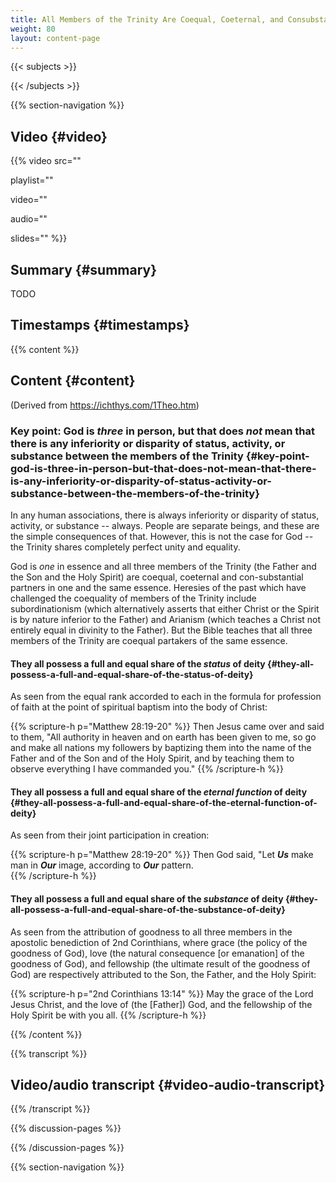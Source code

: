 ```yaml
---
title: All Members of the Trinity Are Coequal, Coeternal, and Consubstantial
weight: 80
layout: content-page
---
```


{{< subjects >}}

{{< /subjects >}}

{{% section-navigation %}}

## Video {#video}

{{% video
src=""

playlist=""

video=""

audio=""

slides=""
%}}

## Summary {#summary}

TODO

## Timestamps {#timestamps}



{{% content %}}

## Content {#content}

(Derived from https://ichthys.com/1Theo.htm)

<!-- --- -->

### Key point: God is *three* in person, but that does *not* mean that there is any inferiority or disparity of status, activity, or substance between the members of the Trinity {#key-point-god-is-three-in-person-but-that-does-not-mean-that-there-is-any-inferiority-or-disparity-of-status-activity-or-substance-between-the-members-of-the-trinity}

In any human associations, there is always inferiority or disparity of status, activity, or substance -- always. People are separate beings, and these are the simple consequences of that. However, this is not the case for God -- the Trinity shares completely perfect unity and equality.

God is *one* in essence and all three members of the Trinity (the Father and the Son and the Holy Spirit) are coequal, coeternal and con-substantial partners in one and the same essence. Heresies of the past which have challenged the coequality of members of the Trinity include subordinationism (which alternatively asserts that either Christ or the Spirit is by nature inferior to the Father) and Arianism (which teaches a Christ not entirely equal in divinity to the Father). But the Bible teaches that all three members of the Trinity are coequal partakers of the same essence.

<!-- --- -->

#### They all possess a full and equal share of the *status* of deity {#they-all-possess-a-full-and-equal-share-of-the-status-of-deity}

As seen from the equal rank accorded to each in the formula for profession of faith at the point of spiritual baptism into the body of Christ:

{{% scripture-h p="Matthew 28:19-20" %}}
Then Jesus came over and said to them, "All authority in heaven and on earth has been given to me, so go and make all nations my followers by baptizing them into the name of the Father and of the Son and of the Holy Spirit, and by teaching them to observe everything I have commanded you."
{{% /scripture-h %}}

<!-- --- -->

#### They all possess a full and equal share of the *eternal function* of deity {#they-all-possess-a-full-and-equal-share-of-the-eternal-function-of-deity}

As seen from their joint participation in creation:

{{% scripture-h p="Matthew 28:19-20" %}}
Then God said, "Let ***Us*** make man in ***Our*** image, according to ***Our*** pattern.  
{{% /scripture-h %}}

<!-- --- -->

#### They all possess a full and equal share of the *substance* of deity {#they-all-possess-a-full-and-equal-share-of-the-substance-of-deity}

As seen from the attribution of goodness to all three members in the apostolic benediction of 2nd Corinthians, where grace (the policy of the goodness of God), love (the natural consequence [or emanation] of the goodness of God), and fellowship (the ultimate result of the goodness of God) are respectively attributed to the Son, the Father, and the Holy Spirit:

{{% scripture-h p="2nd Corinthians 13:14" %}}
May the grace of the Lord Jesus Christ, and the love of (the [Father]) God, and the fellowship of the Holy Spirit be with you all.
{{% /scripture-h %}}


{{% /content %}}

{{% transcript %}}

## Video/audio transcript {#video-audio-transcript}



{{% /transcript %}}

{{% discussion-pages %}}

{{% /discussion-pages %}}

{{% section-navigation %}}
